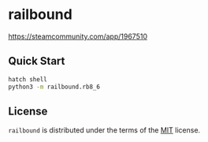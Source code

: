 # railbound

<https://steamcommunity.com/app/1967510>

## Quick Start

```sh
hatch shell
python3 -m railbound.rb8_6
```

## License

`railbound` is distributed under the terms of the [MIT](https://spdx.org/licenses/MIT.html) license.
